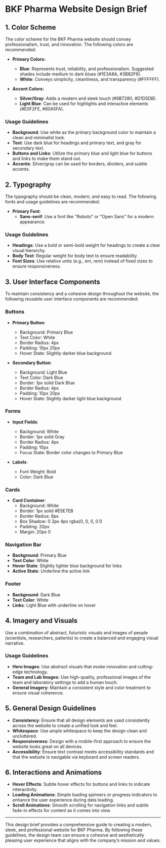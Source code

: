 # BKF Pharma Website Design Brief

## 1. Color Scheme
The color scheme for the BKF Pharma website should convey professionalism, trust, and innovation. The following colors are recommended:

- **Primary Colors:**
  - **Blue**: Represents trust, reliability, and professionalism. Suggested shades include medium to dark blues (#1E3A8A, #3B82F6).
  - **White**: Conveys simplicity, cleanliness, and transparency (#FFFFFF).

- **Accent Colors:**
  - **Silver/Gray**: Adds a modern and sleek touch (#6B7280, #D1D5DB).
  - **Light Blue**: Can be used for highlights and interactive elements (#E0F2FE, #60A5FA).

### Usage Guidelines
- **Background**: Use white as the primary background color to maintain a clean and minimalist look.
- **Text**: Use dark blue for headings and primary text, and gray for secondary text.
- **Buttons and Links**: Utilize the primary blue and light blue for buttons and links to make them stand out.
- **Accents**: Silver/gray can be used for borders, dividers, and subtle accents.

## 2. Typography
The typography should be clean, modern, and easy to read. The following fonts and usage guidelines are recommended:

- **Primary Font**: 
  - **Sans-serif**: Use a font like "Roboto" or "Open Sans" for a modern appearance.

### Usage Guidelines
- **Headings**: Use a bold or semi-bold weight for headings to create a clear visual hierarchy.
- **Body Text**: Regular weight for body text to ensure readability.
- **Font Sizes**: Use relative units (e.g., em, rem) instead of fixed sizes to ensure responsiveness.

## 3. User Interface Components
To maintain consistency and a cohesive design throughout the website, the following reusable user interface components are recommended:

### Buttons
- **Primary Button**: 
  - Background: Primary Blue
  - Text Color: White
  - Border Radius: 4px
  - Padding: 10px 20px
  - Hover State: Slightly darker blue background

- **Secondary Button**: 
  - Background: Light Blue
  - Text Color: Dark Blue
  - Border: 1px solid Dark Blue
  - Border Radius: 4px
  - Padding: 10px 20px
  - Hover State: Slightly darker light blue background

### Forms
- **Input Fields**:
  - Background: White
  - Border: 1px solid Gray
  - Border Radius: 4px
  - Padding: 10px
  - Focus State: Border color changes to Primary Blue

- **Labels**:
  - Font Weight: Bold
  - Color: Dark Blue

### Cards
- **Card Container**:
  - Background: White
  - Border: 1px solid #E5E7EB
  - Border Radius: 8px
  - Box Shadow: 0 2px 4px rgba(0, 0, 0, 0.1)
  - Padding: 20px
  - Margin: 20px 0

### Navigation Bar
- **Background**: Primary Blue
- **Text Color**: White
- **Hover State**: Slightly lighter blue background for links
- **Active State**: Underline the active link

### Footer
- **Background**: Dark Blue
- **Text Color**: White
- **Links**: Light Blue with underline on hover

## 4. Imagery and Visuals
Use a combination of abstract, futuristic visuals and images of people (scientists, researchers, patients) to create a balanced and engaging visual narrative.

### Usage Guidelines
- **Hero Images**: Use abstract visuals that evoke innovation and cutting-edge technology.
- **Team and Lab Images**: Use high-quality, professional images of the team and laboratory settings to add a human touch.
- **General Imagery**: Maintain a consistent style and color treatment to ensure visual coherence.

## 5. General Design Guidelines
- **Consistency**: Ensure that all design elements are used consistently across the website to create a unified look and feel.
- **Whitespace**: Use ample whitespace to keep the design clean and uncluttered.
- **Responsiveness**: Design with a mobile-first approach to ensure the website looks great on all devices.
- **Accessibility**: Ensure text contrast meets accessibility standards and that the website is navigable via keyboard and screen readers.

## 6. Interactions and Animations
- **Hover Effects**: Subtle hover effects for buttons and links to indicate interactivity.
- **Loading Animations**: Simple loading spinners or progress indicators to enhance the user experience during data loading.
- **Scroll Animations**: Smooth scrolling for navigation links and subtle fade-in effects for content as it comes into view.

---

This design brief provides a comprehensive guide to creating a modern, sleek, and professional website for BKF Pharma. By following these guidelines, the design team can ensure a cohesive and aesthetically pleasing user experience that aligns with the company’s mission and values.